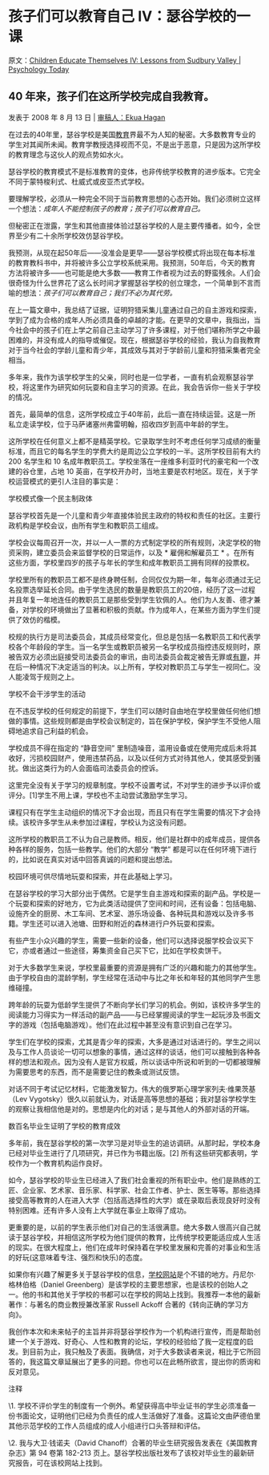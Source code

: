 # 孩子们可以教育自己 IV：瑟谷学校的一课

原文：[Children Educate Themselves IV: Lessons from Sudbury Valley | Psychology Today](https://www.psychologytoday.com/us/blog/freedom-learn/200808/children-educate-themselves-iv-lessons-sudbury-valley)

## 40 年来，孩子们在这所学校完成自我教育。

发表于 2008 年 8 月 13 日 | [审稿人：Ekua Hagan](https://www.psychologytoday.com/us/docs/editorial-process)

在过去的40年里，瑟谷学校是美国[教育](https://www.psychologytoday.com/us/basics/education)界最不为人知的秘密。大多数教育专业的学生对其闻所未闻。教育学教授选择视而不见，不是出于恶意，只是因为这所学校的教育理念与这伙人的观点势如水火。

瑟谷学校的教育模式不是标准教育的变体，也非传统学校教育的进步版本。它完全不同于蒙特梭利式、杜威式或皮亚杰式学校。

要理解学校，必须从一种完全不同于当前教育思想的心态开始。我们必须树立这样一个想法：*成年人不能控制孩子的教育；孩子们可以教育自己。*

但秘密正在泄露，学生和其他直接体验过瑟谷学校的人是主要传播者。如今，全世界至少有二十余所学校效仿瑟谷学校。

我预测，从现在起50年后——没准会是更早——瑟谷学校模式将出现在每本标准的教育教科书中，并将被许多公立学校系统采用。我预测，50年后，今天的教育方法将被许多——也可能是绝大多数——教育工作者视为过去的野蛮残余。人们会很奇怪为什么世界花了这么长时间才掌握瑟谷学校的创立理念，一个简单到不言而喻的想法：*孩子们可以教育自己；我们不必为其代劳。*

在上一篇文章中，我总结了证据，证明狩猎采集儿童通过自己的自主游戏和探索，学到了成为合格的成年人所必须具备的卓越的才能。在更早的文章中，我指出，当今社会中的孩子们在上学之前自己主动学习了许多课程，对于他们堪称所学之中最困难的，并没有成人的指导或催促。现在，根据瑟谷学校的经验，我认为自我教育对于当今社会的学龄儿童和青少年，其成效与其对于学龄前儿童和狩猎采集者完全相当。

多年来，我作为该学校学生的父亲，同时也是一位学者，一直有机会观察瑟谷学校，将这里作为研究如何玩耍和自主学习的资源。在此，我会告诉你一些关于学校的情况。

首先，最简单的信息，这所学校成立于40年前，此后一直在持续运营。这是一所私立走读学校，位于马萨诸塞州弗雷明翰，招收四岁到高中年龄的学生。

这所学校在任何意义上都不是精英学校。它录取学生时不考虑任何学习成绩的衡量标准，而且它的每名学生的学费大约是周边公立学校的一半。这所学校目前有大约 200 名学生和 10 名成年教职员工。学校坐落在一座维多利亚时代的豪宅和一个改建的谷仓里，占地 10 英亩，在学校开办时，当地主要是农村地区。现在，关于学校运营模式的更引人注目的事实是：

学校模式像一个民主制政体

瑟谷学校首先是一个儿童和青少年直接体验民主政府的特权和责任的社区。主要行政机构是学校会议，由所有学生和教职员工组成。

学校会议每周召开一次，并以一人一票的方式制定学校的所有规则，决定学校的物资采购，建立委员会来监督学校的日常运作，以及 * 雇佣和解雇员工 * 。在所有这些方面，学校里四岁的孩子与年长的学生和成年教职员工拥有同样的投票权。

学校里所有的教职员工都不是终身聘任制，合同仅仅为期一年，每年必须通过无记名投票选举延长合同。由于学生选民的数量是教职员工的20倍，经历了这一过程并且年复一年地连任的教职员工是那些受到学生钦佩的人。他们为人友善、德才兼备，对学校的环境做出了显著和积极的贡献。作为成年人，在某些方面为学生们提供了效仿的楷模。

校规的执行方是司法委员会，其成员经常变化，但总是包括一名教职员工和代表学校各个年龄段的学生。当一名学生或教职员被另一名学校成员指控违反规则时，原被告双方必须出庭接受司法委员会的审讯，由司法委员会裁定被告无罪或[有罪](https://www.psychologytoday.com/us/basics/guilt)，并在后一种情况下决定适当的判决。以上所有，学校对教职员工与学生一视同仁。没人能凌驾于规则之上。

学校不会干涉学生的活动

在不违反学校的任何规定的前提下，学生们可以随时自由地在学校里做任何他们想做的事情。这些规则都是由学校会议制定的，旨在保护学校，保护学生不受他人阻碍地追求自己利益的机会。

学校成员不得在指定的 “静音空间” 里制造噪音，滥用设备或在使用完成后未将其收好，污损校园财产，使用违禁药品，以及以任何方式对待其他人，使其感受到骚扰。做出这类行为的人会面临司法委员会的控诉。

这里完全没有关于学习的规章制度。学校不设置考试，不对学生的进步予以评价或评分。[1]学生不用上课，学校也不主动尝试激励学生学习。

课程只有在学生主动组织的情况下才会出现，而且只有在学生需要的情况下才会持续。该校许多学生从未参加过课程，学校认为这没有问题。

这所学校的教职员工不认为自己是教师。相反，他们是社群中的成年成员，提供各种各样的服务，包括一些教学。他们的大部分 “教学” 都是可以在任何环境下进行的，比如说在真实对话中回答真诚的问题和提出想法。

校园环境可供尽情地玩耍和探索，并在此基础上学习。

在瑟谷学校的学习大部分出于偶然。它是学生自主游戏和探索的副产品。学校是一个玩耍和探索的好地方，它为此类活动提供了空间和时间，还有设备：包括电脑、设施齐全的厨房、木工车间、艺术室、游乐场设备、各种玩具和游戏以及许多书籍。学生还可以进入池塘、田野和附近的森林进行户外玩耍和探索。

有些产生小众兴趣的学生，需要一些新的设备，他们可以选择说服学校会议买下它，亦或者通过一些途径，筹集资金自己买下它，比如在学校卖饼干。

对于大多数学生来说，学校里最重要的资源是拥有广泛的兴趣和能力的其他学生。由于学校自由的混龄学制，学生经常在活动中与比之年长和年轻的其他同学产生思维碰撞。

跨年龄的玩耍为低龄学生提供了不断向学长们学习的机会。例如，该校许多学生的阅读能力习得实为一样活动的副产品——与已经掌握阅读的学生一起玩涉及书面文字的游戏（包括电脑游戏）。他们在此过程中甚至没有意识到自己在学习。

学生们在学校的探索，尤其是青少年的探索，大多是通过对话进行的。学生之间以及与工作人员谈论一切可以想象的事情，通过这样的谈话，他们可以接触到各种各样的想法和观点。因为没有人是官方权威，所以谈话中所说和听到的一切都被理解为需要思考的东西，而不是需要记住的教条或测试反馈。

对话不同于考试记忆材料，它能激发智力。伟大的俄罗斯心理学家列夫·维果茨基（Lev Vygotsky）很久以前就认为，对话是高等思想的基础；我对瑟谷学校学生的观察让我相信他是对的。思想是内化的对话；是与其他人的外部对话的开端。

数百名毕业生证明了学校的教育成效

多年前，我在瑟谷学校的第一次学习是对毕业生的追访调研。从那时起，学校本身已经对毕业生进行了几项研究，并已作为书籍出版。[2] 所有这些研究都表明，学校作为一个教育机构运作良好。

如今，瑟谷学校的毕业生已经进入了我们社会重视的所有职业中。他们是熟练的工匠、企业家、艺术家、音乐家、科学家、社会工作者、护士、医生等等。那些选择接受高等教育的人在进入大学（包括高选择性的大学）或在录取后表现良好时没有特别困难。还有许多人没有上大学就在事业上取得了成功。

更重要的是，以前的学生表示他们对自己的生活很满意。绝大多数人很高兴自己就读于瑟谷学校，并相信这所学校为他们提供的教育，比传统学校更能适应成人生活的现实。在很大程度上，他们在成年时保持着在学校里发展和完善的对事业和生活的好玩(这意味着专注、强烈和快乐)的态度。

如果你有兴趣了解更多关于瑟谷学校的信息，[学校网站](http://www.sudval.org/)是个不错的地方。丹尼尔·格林伯格（Daniel Greenberg）是该学校的主要思想家，也是该校的创始人之一。他的书和其他关于学校的书都可以在学校的网站上找到。我推荐一本他的最新著作：与著名的商业教授兼改革家 Russell Ackoff 合著的《转向正确的学习方向》。

我创作本次和未来帖子的主旨并非将瑟谷学校作为一个机构进行宣传，而是帮助创建一个关于游戏、好奇心、人性和教育的论坛，学校的经验给了我一定程度的启发。到目前为止，我只触及了表面。我确信，对于大多数读者来说，相比于它所回答的，我这篇文章延展出了更多的问题。你也可以在此畅所欲言，提出你的质询和反对意见。

注释

\1. 学校不评价学生的制度有一个例外。希望获得高中毕业证书的学生必须准备一份书面论文，证明他们已经为负责任的成人生活做好了准备。这篇论文由萨德伯里其他示范学校的工作人员组成的成人小组进行口头答辩和评估。

\2. 我与大卫·钱诺夫（David Chanoff）合著的毕业生研究报告发表在《美国教育杂志》第 94 卷第 182-213 页上。瑟谷学校出版社发布了该校对毕业生的最新研究报告，可在该校网站上找到。
